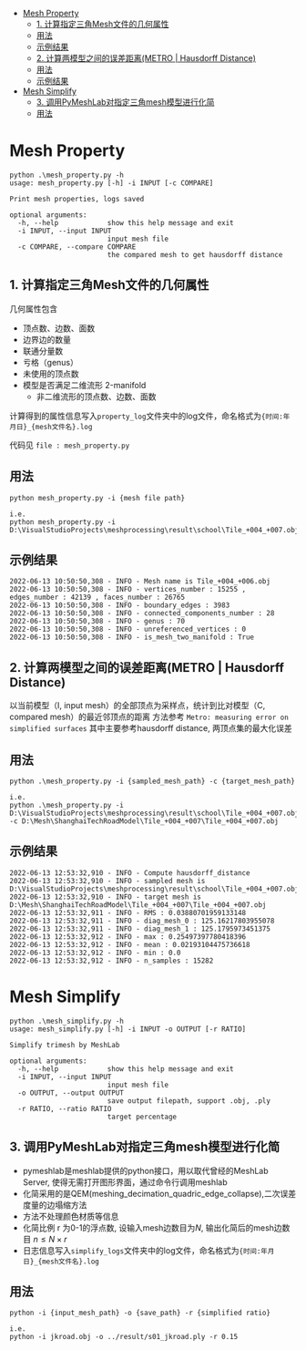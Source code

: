 - [Mesh Property](#mesh-property)
  - [1. 计算指定三角Mesh文件的几何属性](#1-计算指定三角mesh文件的几何属性)
  - [用法](#用法)
  - [示例结果](#示例结果)
  - [2. 计算两模型之间的误差距离(METRO | Hausdorff Distance)](#2-计算两模型之间的误差距离metro--hausdorff-distance)
  - [用法](#用法-1)
  - [示例结果](#示例结果-1)
- [Mesh Simplify](#mesh-simplify)
  - [3. 调用PyMeshLab对指定三角mesh模型进行化简](#3-调用pymeshlab对指定三角mesh模型进行化简)
  - [用法](#用法-2)

# Mesh Property

```
python .\mesh_property.py -h
usage: mesh_property.py [-h] -i INPUT [-c COMPARE]

Print mesh properties, logs saved

optional arguments:
  -h, --help            show this help message and exit
  -i INPUT, --input INPUT
                        input mesh file
  -c COMPARE, --compare COMPARE
                        the compared mesh to get hausdorff distance
```


## 1. 计算指定三角Mesh文件的几何属性
几何属性包含
- 顶点数、边数、面数
- 边界边的数量
- 联通分量数
- 亏格（genus）
- 未使用的顶点数
- 模型是否满足二维流形 2-manifold
  - 非二维流形的顶点数、边数、面数

计算得到的属性信息写入`property_log`文件夹中的log文件，命名格式为`{时间:年月日}_{mesh文件名}.log`

代码见 ``file : mesh_property.py``

## 用法

```
python mesh_property.py -i {mesh file path}

i.e.
python mesh_property.py -i D:\VisualStudioProjects\meshprocessing\result\school\Tile_+004_+007.obj
```

## 示例结果
```
2022-06-13 10:50:50,308 - INFO - Mesh name is Tile_+004_+006.obj
2022-06-13 10:50:50,308 - INFO - vertices_number : 15255 , edges_number : 42139 , faces_number : 26765
2022-06-13 10:50:50,308 - INFO - boundary_edges : 3983
2022-06-13 10:50:50,308 - INFO - connected_components_number : 28
2022-06-13 10:50:50,308 - INFO - genus : 70
2022-06-13 10:50:50,308 - INFO - unreferenced_vertices : 0
2022-06-13 10:50:50,308 - INFO - is_mesh_two_manifold : True
```

## 2. 计算两模型之间的误差距离(METRO | Hausdorff Distance)
以当前模型（I, input mesh）的全部顶点为采样点，统计到比对模型（C, compared mesh）的最近邻顶点的距离
方法参考 `Metro: measuring error on simplified surfaces`
其中主要参考hausdorff distance, 两顶点集的最大化误差

## 用法
```
python .\mesh_property.py -i {sampled_mesh_path} -c {target_mesh_path}

i.e.
python .\mesh_property.py -i D:\VisualStudioProjects\meshprocessing\result\school\Tile_+004_+007.obj -c D:\Mesh\ShanghaiTechRoadModel\Tile_+004_+007\Tile_+004_+007.obj
```

## 示例结果
```
2022-06-13 12:53:32,910 - INFO - Compute hausdorff_distance
2022-06-13 12:53:32,910 - INFO - sampled mesh is D:\VisualStudioProjects\meshprocessing\result\school\Tile_+004_+007.obj
2022-06-13 12:53:32,910 - INFO - target mesh is D:\Mesh\ShanghaiTechRoadModel\Tile_+004_+007\Tile_+004_+007.obj
2022-06-13 12:53:32,911 - INFO - RMS : 0.03880701959133148
2022-06-13 12:53:32,911 - INFO - diag_mesh_0 : 125.16217803955078
2022-06-13 12:53:32,911 - INFO - diag_mesh_1 : 125.1795973451375
2022-06-13 12:53:32,912 - INFO - max : 0.25497397780418396
2022-06-13 12:53:32,912 - INFO - mean : 0.02193104475736618
2022-06-13 12:53:32,912 - INFO - min : 0.0
2022-06-13 12:53:32,912 - INFO - n_samples : 15282
```

# Mesh Simplify
```
python .\mesh_simplify.py -h
usage: mesh_simplify.py [-h] -i INPUT -o OUTPUT [-r RATIO]

Simplify trimesh by MeshLab

optional arguments:
  -h, --help            show this help message and exit
  -i INPUT, --input INPUT
                        input mesh file
  -o OUTPUT, --output OUTPUT
                        save output filepath, support .obj, .ply
  -r RATIO, --ratio RATIO
                        target percentage
```

## 3. 调用PyMeshLab对指定三角mesh模型进行化简
- pymeshlab是meshlab提供的python接口，用以取代曾经的MeshLab Server, 使得无需打开图形界面，通过命令行调用meshlab
- 化简采用的是QEM(meshing_decimation_quadric_edge_collapse),二次误差度量的边塌缩方法
- 方法不处理颜色材质等信息
- 化简比例 r 为0-1的浮点数, 设输入mesh边数目为$N$, 输出化简后的mesh边数目 $n \leq N \times r$
- 日志信息写入`simplify_logs`文件夹中的log文件，命名格式为`{时间:年月日}_{mesh文件名}.log`

## 用法
```
python -i {input_mesh_path} -o {save_path} -r {simplified ratio}

i.e.
python -i jkroad.obj -o ../result/s01_jkroad.ply -r 0.15 
```
